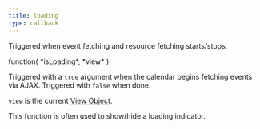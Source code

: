 ```yaml
---
title: loading
type: callback
---
```


Triggered when event fetching and resource fetching starts/stops.

<div class='spec' markdown='1'>
function( *isLoading*, *view* )
</div>

Triggered with a `true` argument when the calendar begins fetching events via AJAX. Triggered with `false` when done.

`view` is the current [View Object](view-object).

This function is often used to show/hide a loading indicator.
